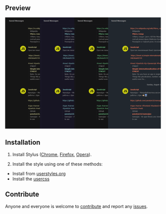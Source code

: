 ## Preview
![](./screenshots/color-themes.png)

## Installation
1. Install Stylus ([Chrome](https://chrome.google.com/webstore/detail/stylus/clngdbkpkpeebahjckkjfobafhncgmne), [Firefox](https://addons.mozilla.org/en-US/firefox/addon/styl-us/), [Opera](https://addons.opera.com/en-gb/extensions/details/stylus/)).

1. Install the style using one of these methods:<br>
* Install from [userstyles.org](https://userstyles.org/styles/162801)
* Install the [usercss](https://github.com/VChet/Telegram-Vanilla-Dark/raw/master/telegram-vanilla-dark.user.css)

## Contribute
Anyone and everyone is welcome to [contribute](https://github.com/VChet/Telegram-Vanilla-Dark/pulls) and report any [issues](https://github.com/VChet/Telegram-Vanilla-Dark/issues).
